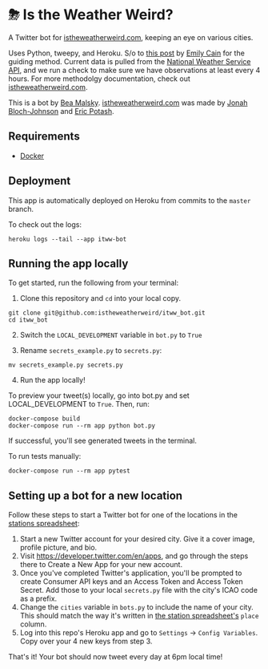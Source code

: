 # ⛈ Is the Weather Weird?

A Twitter bot for [istheweatherweird.com](http://www.istheweatherweird.com/), keeping an eye on various cities.

Uses Python, tweepy, and Heroku. S/o to [this post](https://dev.to/emcain/how-to-set-up-a-twitter-bot-with-python-and-heroku-1n39) by [Emily Cain](https://emcain.github.io/) for the guiding method. Current data is pulled from the [National Weather Service API](https://www.weather.gov/documentation/services-web-api), and we run a check to make sure we have observations at least every 4 hours. For more methodolgy documentation, check out [istheweatherweird.com](http://www.istheweatherweird.com/).

This is a bot by [Bea Malsky](https://beamalsky.fyi/). [istheweatherweird.com](http://www.istheweatherweird.com/) was made by [Jonah Bloch-Johnson](http://www.jonah.org/) and [Eric Potash](http://k2co3.net/).

## Requirements

- [Docker](https://www.docker.com/)

## Deployment

This app is automatically deployed on Heroku from commits to the `master` branch.

To check out the logs:

  ```
  heroku logs --tail --app itww-bot
  ```

## Running the app locally

To get started, run the following from your terminal:

1. Clone this repository and `cd` into your local copy.

  ```
  git clone git@github.com:istheweatherweird/itww_bot.git
  cd itww_bot
  ```

2. Switch the `LOCAL_DEVELOPMENT` variable in `bot.py` to `True`

3. Rename `secrets_example.py` to `secrets.py`:

  ```
  mv secrets_example.py secrets.py
  ```

4. Run the app locally!

  To preview your tweet(s) locally, go into bot.py and set LOCAL_DEVELOPMENT to `True`. Then, run:

  ```
  docker-compose build
  docker-compose run --rm app python bot.py
  ```

  If successful, you'll see generated tweets in the terminal.

To run tests manually:

`docker-compose run --rm app pytest`

## Setting up a bot for a new location

Follow these steps to start a Twitter bot for one of the locations in the [stations spreadsheet](https://github.com/istheweatherweird/istheweatherweird-data-hourly/blob/master/csv/stations.csv):

1. Start a new Twitter account for your desired city. Give it a cover image, profile picture, and bio.
2. Visit https://developer.twitter.com/en/apps, and go through the steps there to Create a New App for your new account.
3. Once you've completed Twitter's application, you'll be prompted to create Consumer API keys and an Access Token and Access Token Secret. Add those to your local `secrets.py` file with the city's ICAO code as a prefix.
4. Change the `cities` variable in `bots.py` to include the name of your city. This should match the way it's written in [the station spreadsheet's](https://github.com/istheweatherweird/istheweatherweird-data-hourly/blob/master/csv/stations.csv) `place` column.
5. Log into this repo's Heroku app and go to `Settings` -> `Config Variables`. Copy over your 4 new keys from step 3.

That's it! Your bot should now tweet every day at 6pm local time!
